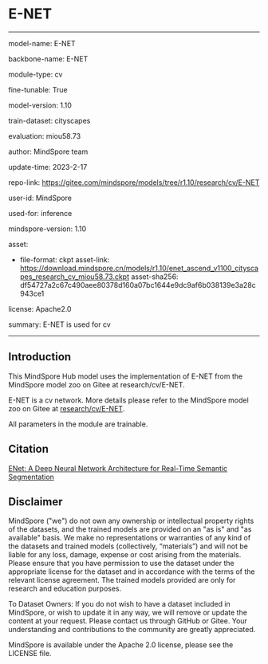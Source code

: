 # E-NET

---

model-name: E-NET

backbone-name: E-NET

module-type: cv

fine-tunable: True

model-version: 1.10

train-dataset: cityscapes

evaluation: miou58.73

author: MindSpore team

update-time: 2023-2-17

repo-link: <https://gitee.com/mindspore/models/tree/r1.10/research/cv/E-NET>

user-id: MindSpore

used-for: inference

mindspore-version: 1.10

asset:

-
    file-format: ckpt
    asset-link: <https://download.mindspore.cn/models/r1.10/enet_ascend_v1100_cityscapes_research_cv_miou58.73.ckpt>
    asset-sha256: df54727a2c67c490aee80378d160a07bc1644e9dc9af6b038139e3a28c943ce1

license: Apache2.0

summary: E-NET is used for cv

---

## Introduction

This MindSpore Hub model uses the implementation of E-NET from the MindSpore model zoo on Gitee at research/cv/E-NET.

E-NET is a cv network. More details please refer to the MindSpore model zoo on Gitee at [research/cv/E-NET](https://gitee.com/mindspore/models/blob/r1.10/research/cv/E-NET/README_CN.md).

All parameters in the module are trainable.

## Citation

[ENet: A Deep Neural Network Architecture for Real-Time Semantic Segmentation](https://arxiv.org/pdf/1606.02147.pdf)

## Disclaimer

MindSpore ("we") do not own any ownership or intellectual property rights of the datasets, and the trained models are provided on an "as is" and "as available" basis. We make no representations or warranties of any kind of the datasets and trained models (collectively, “materials”) and will not be liable for any loss, damage, expense or cost arising from the materials. Please ensure that you have permission to use the dataset under the appropriate license for the dataset and in accordance with the terms of the relevant license agreement. The trained models provided are only for research and education purposes.

To Dataset Owners: If you do not wish to have a dataset included in MindSpore, or wish to update it in any way, we will remove or update the content at your request. Please contact us through GitHub or Gitee. Your understanding and contributions to the community are greatly appreciated.

MindSpore is available under the Apache 2.0 license, please see the LICENSE file.
